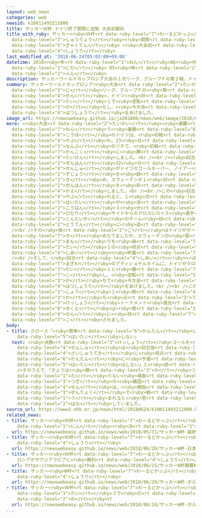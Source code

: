 ```yaml
---
layout: web_news
categories: web
newsid: k10011493211000
title: サッカーＷ杯 ドイツ終了間際に逆転 大会初勝利
title_with_ruby: サッカー<ruby>Ｗ杯<rt data-ruby-level="7">わーるどかっぷ</rt></ruby> ドイツ<ruby>終了<rt
  data-ruby-level="7">しゅうりょう</rt></ruby><ruby>間際<rt data-ruby-level="7">まぎわ</rt></ruby>に<ruby>逆転<rt
  data-ruby-level="5">ぎゃくてん</rt></ruby> <ruby>大会初<rt data-ruby-level="4">たいかいはつ</rt></ruby><ruby>勝利<rt
  data-ruby-level="4">しょうり</rt></ruby>
last_modified_at: '2018-06-24T05:03:00+09:00'
datetime: 2018<ruby>年<rt data-ruby-level="1">ねん</rt></ruby>06<ruby>月<rt data-ruby-level="1">がつ</rt></ruby>24<ruby>日<rt
  data-ruby-level="1">にち</rt></ruby> 05<ruby>時<rt data-ruby-level="2">じ</rt></ruby>03<ruby>分<rt
  data-ruby-level="2">ふん</rt></ruby>
description: サッカーワールドカップロシア大会の１次リーグ、グループＦの第２戦、ドイツ対スウェーデンは、ドイツが２対１で逆転勝ちし、今大会初勝利をあげました。
summary: サッカーワールドカップロシア<ruby>大会<rt data-ruby-level="2">たいかい</rt></ruby>の１<ruby>次<rt
  data-ruby-level="3">じ</rt></ruby>リーグ、グループＦの<ruby>第<rt data-ruby-level="3">だい</rt></ruby>２<ruby>戦<rt
  data-ruby-level="4">せん</rt></ruby>、ドイツ<ruby>対<rt data-ruby-level="3">たい</rt></ruby>スウェーデンは、ドイツが２<ruby>対<rt
  data-ruby-level="3">たい</rt></ruby>１で<ruby>逆転<rt data-ruby-level="5">ぎゃくてん</rt></ruby><ruby>勝<rt
  data-ruby-level="3">が</rt></ruby>ちし、<ruby>今大会<rt data-ruby-level="2">こんたいかい</rt></ruby><ruby>初勝利<rt
  data-ruby-level="4">はつしょうり</rt></ruby>をあげました。
image_url: https://newswebeasy.github.io/ja201806/news/web/image/2018/06/24/K10011493211_1806240546_1806240548_01_02.jpg
more: <ruby>大会<rt data-ruby-level="2">たいかい</rt></ruby><ruby>連覇<rt data-ruby-level="7">れんぱ</rt></ruby>を<ruby>狙<rt
  data-ruby-level="7">ねら</rt></ruby>う<ruby>優勝<rt data-ruby-level="6">ゆうしょう</rt></ruby><ruby>候補<rt
  data-ruby-level="6">こうほ</rt></ruby>のドイツは、<ruby>初戦<rt data-ruby-level="4">しょせん</rt></ruby>でメキシコに<ruby>敗<rt
  data-ruby-level="4">やぶ</rt></ruby>れ、23<ruby>日<rt data-ruby-level="1">にち</rt></ruby>、ロシア<ruby>南部<rt
  data-ruby-level="3">なんぶ</rt></ruby>のソチで、<ruby>初戦<rt data-ruby-level="4">しょせん</rt></ruby>で<ruby>韓国<rt
  data-ruby-level="7">かんこく</rt></ruby>に<ruby>勝<rt data-ruby-level="3">か</rt></ruby>ったスウェーデンと<ruby>対戦<rt
  data-ruby-level="4">たいせん</rt></ruby>しました。<br /><br /><ruby>試合<rt data-ruby-level="4">しあい</rt></ruby>は<ruby>前半<rt
  data-ruby-level="2">ぜんはん</rt></ruby>32<ruby>分<rt data-ruby-level="2">ふん</rt></ruby>、スウェーデンのトイボネン<ruby>選手<rt
  data-ruby-level="4">せんしゅ</rt></ruby>がドイツのゴールキーパー、ノイアー<ruby>選手<rt data-ruby-level="4">せんしゅ</rt></ruby>の<ruby>頭上<rt
  data-ruby-level="2">ずじょう</rt></ruby>を<ruby>越<rt data-ruby-level="7">こ</rt></ruby>すシュートを<ruby>決<rt
  data-ruby-level="3">き</rt></ruby>め、スウェーデンが１<ruby>対<rt data-ruby-level="3">たい</rt></ruby>０とリードして、<ruby>前半<rt
  data-ruby-level="2">ぜんはん</rt></ruby>を<ruby>折<rt data-ruby-level="4">お</rt></ruby>り<ruby>返<rt
  data-ruby-level="4">かえ</rt></ruby>しました。<br /><br />この<ruby>試合<rt data-ruby-level="4">しあい</rt></ruby>で<ruby>敗<rt
  data-ruby-level="4">やぶ</rt></ruby>れると、１<ruby>次<rt data-ruby-level="3">じ</rt></ruby>リーグ<ruby>敗退<rt
  data-ruby-level="5">はいたい</rt></ruby>が<ruby>決<rt data-ruby-level="3">き</rt></ruby>まるドイツは、<ruby>後半<rt
  data-ruby-level="2">こうはん</rt></ruby>３<ruby>分<rt data-ruby-level="2">ふん</rt></ruby>、<ruby>左<rt
  data-ruby-level="1">ひだり</rt></ruby>サイドからのクロスにロイス<ruby>選手<rt data-ruby-level="4">せんしゅ</rt></ruby>があわせ、これが<ruby>今大会<rt
  data-ruby-level="2">こんたいかい</rt></ruby>のチーム<ruby>初<rt data-ruby-level="4">はつ</rt></ruby>ゴールとなって、<ruby>同点<rt
  data-ruby-level="2">どうてん</rt></ruby>に<ruby>追<rt data-ruby-level="3">お</rt></ruby>いつきました。<br
  /><br />その<ruby>後<rt data-ruby-level="2">ご</rt></ruby>はドイツがボールを<ruby>支配<rt data-ruby-level="5">しはい</rt></ruby>して<ruby>攻<rt
  data-ruby-level="7">せ</rt></ruby>めたてましたが、スウェーデンの<ruby>堅<rt data-ruby-level="7">かた</rt></ruby>い<ruby>守<rt
  data-ruby-level="3">まも</rt></ruby>りを<ruby>崩<rt data-ruby-level="7">くず</rt></ruby>すことができず、１<ruby>対<rt
  data-ruby-level="3">たい</rt></ruby>１の<ruby>同点<rt data-ruby-level="2">どうてん</rt></ruby>のまま、<ruby>試合<rt
  data-ruby-level="4">しあい</rt></ruby><ruby>終盤<rt data-ruby-level="7">しゅうばん</rt></ruby>となりました。<br
  /><br />そして、<ruby>試合<rt data-ruby-level="4">しあい</rt></ruby><ruby>終了<rt data-ruby-level="7">しゅうりょう</rt></ruby><ruby>間際<rt
  data-ruby-level="7">まぎわ</rt></ruby>のアディショナルタイムに、ドイツがクロース<ruby>選手<rt data-ruby-level="4">せんしゅ</rt></ruby>のゴールで２<ruby>対<rt
  data-ruby-level="3">たい</rt></ruby>１と<ruby>勝<rt data-ruby-level="7">か</rt></ruby>ち<ruby>越<rt
  data-ruby-level="7">こ</rt></ruby>し、<ruby>逆転<rt data-ruby-level="5">ぎゃくてん</rt></ruby><ruby>勝<rt
  data-ruby-level="3">が</rt></ruby>ちで<ruby>今大会<rt data-ruby-level="2">こんたいかい</rt></ruby><ruby>初勝利<rt
  data-ruby-level="4">はつしょうり</rt></ruby>をあげました。<br /><br />この<ruby>結果<rt data-ruby-level="4">けっか</rt></ruby>、ドイツとスウェーデンはともに１<ruby>勝<rt
  data-ruby-level="3">しょう</rt></ruby>１<ruby>敗<rt data-ruby-level="4">はい</rt></ruby>で<ruby>勝<rt
  data-ruby-level="3">か</rt></ruby>ち<ruby>点<rt data-ruby-level="3">てん</rt></ruby>「３」となり、<ruby>決勝<rt
  data-ruby-level="3">けっしょう</rt></ruby>トーナメント<ruby>進出<rt data-ruby-level="3">しんしゅつ</rt></ruby>の<ruby>行方<rt
  data-ruby-level="8">ゆくえ</rt></ruby>は<ruby>第<rt data-ruby-level="3">だい</rt></ruby>３<ruby>戦<rt
  data-ruby-level="4">せん</rt></ruby>に<ruby>持<rt data-ruby-level="7">も</rt></ruby>ち<ruby>越<rt
  data-ruby-level="7">こ</rt></ruby>されました。
body:
- title: クロース「<ruby>簡単<rt data-ruby-level="6">かんたん</rt></ruby>に<ruby>予選<rt data-ruby-level="4">よせん</rt></ruby><ruby>敗退<rt
    data-ruby-level="5">はいたい</rt></ruby>しない」
  text: <ruby>決勝<rt data-ruby-level="3">けっしょう</rt></ruby>ゴールを<ruby>決<rt data-ruby-level="3">き</rt></ruby>めたドイツのクロース<ruby>選手<rt
    data-ruby-level="4">せんしゅ</rt></ruby>は<ruby>試合後<rt data-ruby-level="4">しあいご</rt></ruby>、「<ruby>最終的<rt
    data-ruby-level="4">さいしゅうてき</rt></ruby>に<ruby>得点<rt data-ruby-level="4">とくてん</rt></ruby>することができてよかった。ドイツはそう<ruby>簡単<rt
    data-ruby-level="6">かんたん</rt></ruby>に<ruby>予選<rt data-ruby-level="4">よせん</rt></ruby><ruby>敗退<rt
    data-ruby-level="5">はいたい</rt></ruby>はしない」と<ruby>話<rt data-ruby-level="2">はな</rt></ruby>しました。<br
    />そのうえで、「きょうは<ruby>勝<rt data-ruby-level="3">か</rt></ruby>つために<ruby>集中力<rt data-ruby-level="3">しゅうちゅうりょく</rt></ruby>が<ruby>足<rt
    data-ruby-level="1">た</rt></ruby>りない<ruby>場面<rt data-ruby-level="3">ばめん</rt></ruby>もあったので、<ruby>次<rt
    data-ruby-level="3">つぎ</rt></ruby>の<ruby>韓国<rt data-ruby-level="7">かんこく</rt></ruby><ruby>戦<rt
    data-ruby-level="4">せん</rt></ruby>は、<ruby>開始<rt data-ruby-level="3">かいし</rt></ruby>から<ruby>全力<rt
    data-ruby-level="3">ぜんりょく</rt></ruby>で<ruby>戦<rt data-ruby-level="4">たたか</rt></ruby>わなければならない。そうすればチャンスも<ruby>生<rt
    data-ruby-level="1">う</rt></ruby>まれると<ruby>思<rt data-ruby-level="2">おも</rt></ruby>う」と<ruby>話<rt
    data-ruby-level="2">はな</rt></ruby>していました。
source_url: https://www3.nhk.or.jp/news/html/20180624/k10011493211000.html
related_news:
- title: サッカー<ruby>Ｗ杯<rt data-ruby-level="7">わーるどかっぷ</rt></ruby> <ruby>最終<rt data-ruby-level="4">さいしゅう</rt></ruby>メンバー23<ruby>人<rt
    data-ruby-level="1">にん</rt></ruby><ruby>決<rt data-ruby-level="3">き</rt></ruby>まる
  url: https://newswebeasy.github.io/news/web/2018/05/31/サッカーW杯-最終メンバー23人決まる
- title: サッカー<ruby>Ｗ杯<rt data-ruby-level="7">わーるどかっぷ</rt></ruby> <ruby>日本<rt data-ruby-level="1">にっぽん</rt></ruby>がコロンビアに<ruby>勝利<rt
    data-ruby-level="4">しょうり</rt></ruby>
  url: https://newswebeasy.github.io/news/web/2018/06/20/サッカーW杯-日本がコロンビアに勝利
- title: サッカー<ruby>Ｗ杯<rt data-ruby-level="7">わーるどかっぷ</rt></ruby><ruby>開幕戦<rt data-ruby-level="6">かいまくせん</rt></ruby>
    ロシアがサウジアラビアに<ruby>勝利<rt data-ruby-level="4">しょうり</rt></ruby>
  url: https://newswebeasy.github.io/news/web/2018/06/15/サッカーW杯開幕戦-ロシアがサウジアラビアに勝利
- title: サッカー<ruby>W杯<rt data-ruby-level="7">わーるどかっぷ</rt></ruby> ポルトガルがモロッコに<ruby>勝利<rt
    data-ruby-level="4">しょうり</rt></ruby>
  url: https://newswebeasy.github.io/news/web/2018/06/20/サッカーW杯-ポルトガルがモロッコに勝利
- title: サッカー<ruby>Ｗ杯<rt data-ruby-level="7">わーるどかっぷ</rt></ruby> ポルトガル<ruby>対<rt data-ruby-level="3">たい</rt></ruby>スペインは３<ruby>対<rt
    data-ruby-level="3">たい</rt></ruby>３で<ruby>引<rt data-ruby-level="2">ひ</rt></ruby>き<ruby>分<rt
    data-ruby-level="2">わ</rt></ruby>け
  url: https://newswebeasy.github.io/news/web/2018/06/16/サッカーW杯-ポルトガル対スペインは3対3で引き分け
...
```

